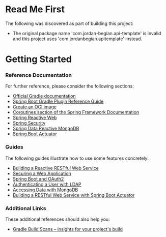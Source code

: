 # Read Me First
The following was discovered as part of building this project:

* The original package name 'com.jordan-begian.api-template' is invalid and this project uses 'com.jordanbegian.apitemplate' instead.

# Getting Started

### Reference Documentation
For further reference, please consider the following sections:

* [Official Gradle documentation](https://docs.gradle.org)
* [Spring Boot Gradle Plugin Reference Guide](https://docs.spring.io/spring-boot/docs/3.0.2/gradle-plugin/reference/html/)
* [Create an OCI image](https://docs.spring.io/spring-boot/docs/3.0.2/gradle-plugin/reference/html/#build-image)
* [Coroutines section of the Spring Framework Documentation](https://docs.spring.io/spring/docs/6.0.4/spring-framework-reference/languages.html#coroutines)
* [Spring Reactive Web](https://docs.spring.io/spring-boot/docs/3.0.2/reference/htmlsingle/#web.reactive)
* [Spring Security](https://docs.spring.io/spring-boot/docs/3.0.2/reference/htmlsingle/#web.security)
* [Spring Data Reactive MongoDB](https://docs.spring.io/spring-boot/docs/3.0.2/reference/htmlsingle/#data.nosql.mongodb)
* [Spring Boot Actuator](https://docs.spring.io/spring-boot/docs/3.0.2/reference/htmlsingle/#actuator)

### Guides
The following guides illustrate how to use some features concretely:

* [Building a Reactive RESTful Web Service](https://spring.io/guides/gs/reactive-rest-service/)
* [Securing a Web Application](https://spring.io/guides/gs/securing-web/)
* [Spring Boot and OAuth2](https://spring.io/guides/tutorials/spring-boot-oauth2/)
* [Authenticating a User with LDAP](https://spring.io/guides/gs/authenticating-ldap/)
* [Accessing Data with MongoDB](https://spring.io/guides/gs/accessing-data-mongodb/)
* [Building a RESTful Web Service with Spring Boot Actuator](https://spring.io/guides/gs/actuator-service/)

### Additional Links
These additional references should also help you:

* [Gradle Build Scans – insights for your project's build](https://scans.gradle.com#gradle)

